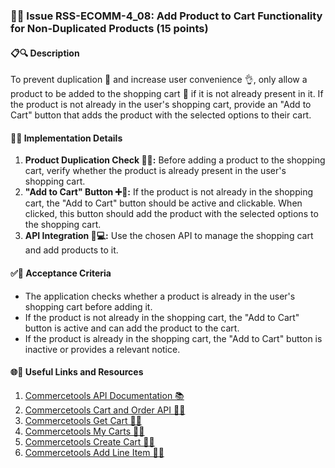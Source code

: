 ### 🛒🎁 Issue RSS-ECOMM-4_08: Add Product to Cart Functionality for Non-Duplicated Products (15 points)

#### 📋🔍 Description

To prevent duplication 🔄 and increase user convenience 👌, only allow a product to be added to the shopping cart 🛒 if it is not already present in it. If the product is not already in the user's shopping cart, provide an "Add to Cart" button that adds the product with the selected options to their cart.

#### 🔨🧰 Implementation Details

1. **Product Duplication Check 🕵️‍♂️:** Before adding a product to the shopping cart, verify whether the product is already present in the user's shopping cart.
2. **"Add to Cart" Button ➕🛒:** If the product is not already in the shopping cart, the "Add to Cart" button should be active and clickable. When clicked, this button should add the product with the selected options to the shopping cart.
3. **API Integration 🔄💻:** Use the chosen API to manage the shopping cart and add products to it.

#### ✅🎯 Acceptance Criteria

- The application checks whether a product is already in the user's shopping cart before adding it.
- If the product is not already in the shopping cart, the "Add to Cart" button is active and can add the product to the cart.
- If the product is already in the shopping cart, the "Add to Cart" button is inactive or provides a relevant notice.

#### 🌐🔗 Useful Links and Resources

1. [Commercetools API Documentation 📚](https://docs.commercetools.com/api)
2. [Commercetools Cart and Order API 🛒🧾](https://docs.commercetools.com/api/projects/carts)
3. [Commercetools Get Cart 🛒👀](https://docs.commercetools.com/api/projects/carts#get-cart-by-customer-id)
4. [Commercetools My Carts 🛒👥](https://docs.commercetools.com/api/projects/me-carts)
5. [Commercetools Create Cart 🛒➕](https://docs.commercetools.com/api/projects/carts#create-cart)
6. [Commercetools Add Line Item 🛒🔢](https://docs.commercetools.com/api/projects/carts#add-lineitem)
